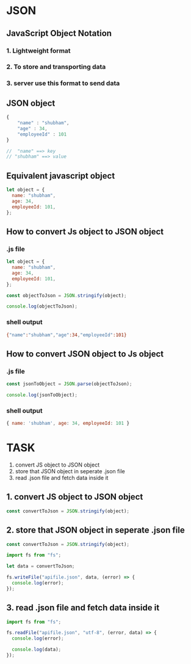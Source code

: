 # JSON

## JavaScript Object Notation

### 1. Lightweight format

### 2. To store and transporting data

### 3. server use this format to send data

## JSON object

```javascript
{
    "name" : "shubham",
    "age" : 34,
    "employeeId" : 101
}

//  "name" ==> key
// "shubham" ==> value

```

## Equivalent javascript object

```javascript
let object = {
  name: "shubham",
  age: 34,
  employeeId: 101,
};
```

## How to convert Js object to JSON object

### .js file

```javascript
let object = {
  name: "shubham",
  age: 34,
  employeeId: 101,
};

const objectToJson = JSON.stringify(object);

console.log(objectToJson);
```

### shell output

```bash
{"name":"shubham","age":34,"employeeId":101}
```

## How to convert JSON object to Js object

### .js file

```javascript
const jsonToObject = JSON.parse(objectToJson);

console.log(jsonToObject);
```

### shell output

```javascript
{ name: 'shubham', age: 34, employeeId: 101 }
```

# TASK

1. convert JS object to JSON object
2. store that JSON object in seperate .json file
3. read .json file and fetch data inside it

## 1. convert JS object to JSON object

```javascript
const convertToJson = JSON.stringify(object);
```

## 2. store that JSON object in seperate .json file

```javascript
const convertToJson = JSON.stringify(object);

import fs from "fs";

let data = convertToJson;

fs.writeFile("apifile.json", data, (error) => {
  console.log(error);
});
```

## 3. read .json file and fetch data inside it

```javascript
import fs from "fs";

fs.readFile("apifile.json", "utf-8", (error, data) => {
  console.log(error);

  console.log(data);
});
```
